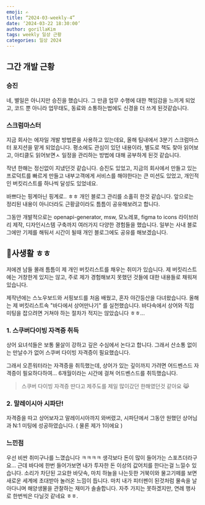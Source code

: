 ```yaml
---
emoji: ✍️
title: “2024-03-weekly-4”  
date: ‘2024-03-22 18:30:00’  
author: gorillaKim
tags: weekly 일상 근황  
categories: 일상 2024
---
```



## 그간 개발 근황
### 승진
네, 별일은 아니지만 승진을 했습니다. 그 만큼 업무 수행에 대한 책임감을 느끼게 되었고, 코드 뿐 아니라 업무태도, 동료와 소통하는법에도 신경을 더 쓰게 된것같습니다.

### 스크럼마스터
지금 회사는 에자일 개발 방법론을 사용하고 있는데요, 올해 팀내에서 3분기 스크럼마스터 포지션을 맡게 되었습니다. 평소에도 관심이 있던 내용이라, 별도로 책도 찾아 읽어보고, 아티클도 읽어보면ㅅ 일정을 관리하는 방법에 대해 공부하게 된것 같습니다.

작년 한해는 정신없이 지냈던것 같습니다. 승진도 있었고, 지금의 회사에서 만들고 있는 프로덕트를 빠르게 만들고 내부고객에게 서비스를 해야한다는 큰 미션도 있었고, 개인적인 버킷리스트를 하나씩 달성도 있었네요.

바쁘다는 핑계아닌 핑계로.. ㅎㅎ 개인 블로그 관리를 소홀히 한것 같습니다.
앞으로는 정리된 내용이 아니더라도 근황글이라도 틈틈이 공유해보려고 합니다.

그동안 개발적으로는  openapi-generator, msw, 모노레포, figma to icons 라이브러리 제작, 디자인시스템 구축까지 여러가지 다양한 경험들을 했습니다. 일부는 사내 블로그에만 기제를 해둬서 시간이 될때 개인 블로그에도 공유를 해보겠습니다.


## 사생활 ㅎㅎ
저에겐 남들 몰래 틈틈이 제 개인 버킷리스트를 채우는 취미가 있습니다. 제 버킷리스트에는 거창한게 있지는 않고, 주로 제가 경험해보지 못했던 것들에 대한 내용들로 채워져 있습니다. 

제작년에는 스노우보드와 서핑보드를 처음 배웠고,  혼자 야간등산을 다녀왔습니다. 올해는 제 버킷리스트속 "바다에서 상어만나기" 를 실천했습니다. 바다속에서 상어와 직접 미팅을 잡으려면 거쳐야 하는 절차가 적지는 않았습니다 ㅎㅎ...

### 1. 스쿠버다이빙 자격증 취득
상어 요녀석들은 보통 물살이 강하고 깊은 수심에서 논다고 합니다. 그래서 산소통 없이는 만날수가 없어 스쿠버 다이빙 자격증이 필요했습니다.

그래서 오픈워터라는 자격증을 취득했는데, 상어가 있는 깊이까지 가려면 어드벤스드 자격증이 필요하다하여... 6개월이라는 시간에 걸쳐 어드벤스드를 취득했습니다.
> 스쿠버 다이빙 자격증 딴다고 제주도를 제일 많이갔던 한해였던것 같아요 😹

### 2. 말레이시아 시파단!
자격증을 따고 상어보자고 말레이시아까지 와버렸고, 시파단에서 그동안 원했던 상어님과 N:1 미팅에 성공하였습니다. ( 물론 제가 1이에요 )

### 느낀점
우선 비싼 취미구나를 느꼈습니다 ㅋㅋㅋㅋ 생각보다 돈이 많이 들어가는 스포츠더라구요...
근데 바다에 한번 들어가보면 내가 투자한 돈 이상의 값어치를 한다는걸 느낄수 있습니다.
소리가 차단된 고요한 바닷속, 마치 하늘을 나는듯한 거북이와 물고기떼를 보면 새로운 세계에 초대받아 놀러온 느낌이 듭니다. 마치 내가 피터펜이 된것처럼 물속을 날아다니며 해양생물을 관찰하는 재미가 솔솔합니다.
자주 가지는 못하겠지만, 연례 행사로 한번씩은 다닐것 같네요 ㅎㅎ.
<!--stackedit_data:
eyJoaXN0b3J5IjpbLTE5NDA4MTU4OTksOTU5MzMwNzkzLDEwOT
QyNDUxODVdfQ==
-->